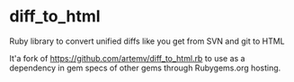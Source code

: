 diff_to_html
============

Ruby library to convert unified diffs like you get from SVN and git to HTML

It'a fork of https://github.com/artemv/diff_to_html.rb to use as a dependency in gem specs of other gems through Rubygems.org hosting.
